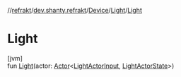 //[refrakt](../../../../index.md)/[dev.shanty.refrakt](../../index.md)/[Device](../index.md)/[Light](index.md)/[Light](-light.md)

# Light

[jvm]\
fun [Light](-light.md)(actor: [Actor](../../../dev.shanty.refrakt.actors/-actor/index.md)&lt;[LightActorInput](../../../dev.shanty.refrakt.actors/-light-actor-input/index.md), [LightActorState](../../../dev.shanty.refrakt.actors/-light-actor-state/index.md)&gt;)
